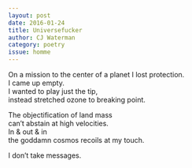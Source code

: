 ```yaml
---
layout: post 
date: 2016-01-24
title: Universefucker
author: CJ Waterman
category: poetry
issue: homme
---
```

On a mission to the center of a planet I lost protection.  
I came up empty.  
I wanted to play just the tip,  
instead stretched ozone to breaking point.  

The objectification of land mass  
can’t abstain at high velocities.  
In & out & in  
the goddamn cosmos recoils at my touch.  

I don’t take messages.  